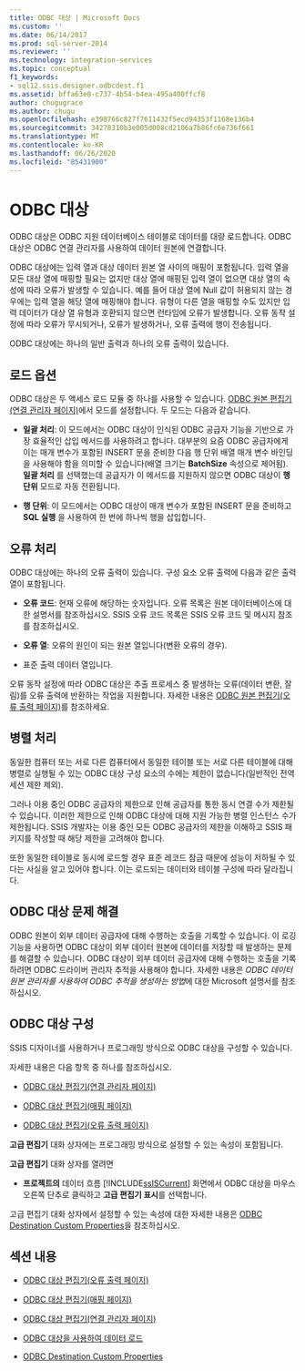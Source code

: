 ```yaml
---
title: ODBC 대상 | Microsoft Docs
ms.custom: ''
ms.date: 06/14/2017
ms.prod: sql-server-2014
ms.reviewer: ''
ms.technology: integration-services
ms.topic: conceptual
f1_keywords:
- sql12.ssis.designer.odbcdest.f1
ms.assetid: bffa63e0-c737-4b54-b4ea-495a400ffcf8
author: chugugrace
ms.author: chugu
ms.openlocfilehash: e398766c827f7611432f5ecd94353f1168e136b4
ms.sourcegitcommit: 34278310b3e005d008cd2106a7b86fc6e736f661
ms.translationtype: MT
ms.contentlocale: ko-KR
ms.lasthandoff: 06/26/2020
ms.locfileid: "85431900"
---
```

# <a name="odbc-destination"></a>ODBC 대상
  ODBC 대상은 ODBC 지원 데이터베이스 테이블로 데이터를 대량 로드합니다. ODBC 대상은 ODBC 연결 관리자를 사용하여 데이터 원본에 연결합니다.  
  
 ODBC 대상에는 입력 열과 대상 데이터 원본 열 사이의 매핑이 포함됩니다. 입력 열을 모든 대상 열에 매핑할 필요는 없지만 대상 열에 매핑된 입력 열이 없으면 대상 열의 속성에 따라 오류가 발생할 수 있습니다. 예를 들어 대상 열에 Null 값이 허용되지 않는 경우에는 입력 열을 해당 열에 매핑해야 합니다. 유형이 다른 열을 매핑할 수도 있지만 입력 데이터가 대상 열 유형과 호환되지 않으면 런타임에 오류가 발생합니다. 오류 동작 설정에 따라 오류가 무시되거나, 오류가 발생하거나, 오류 출력에 행이 전송됩니다.  
  
 ODBC 대상에는 하나의 일반 출력과 하나의 오류 출력이 있습니다.  
  
##  <a name="load-options"></a><a name="BKMK_odbcdestination_loadoptions"></a> 로드 옵션  
 ODBC 대상은 두 액세스 로드 모듈 중 하나를 사용할 수 있습니다. [ODBC 원본 편집기&#40;연결 관리자 페이지&#41;](../odbc-source-editor-connection-manager-page.md)에서 모드를 설정합니다. 두 모드는 다음과 같습니다.  
  
-   **일괄 처리**: 이 모드에서는 ODBC 대상이 인식된 ODBC 공급자 기능을 기반으로 가장 효율적인 삽입 메서드를 사용하려고 합니다. 대부분의 요즘 ODBC 공급자에게 이는 매개 변수가 포함된 INSERT 문을 준비한 다음 행 단위 배열 매개 변수 바인딩을 사용해야 함을 의미할 수 있습니다(배열 크기는 **BatchSize** 속성으로 제어됨). **일괄 처리** 를 선택했는데 공급자가 이 메서드를 지원하지 않으면 ODBC 대상이 **행 단위** 모드로 자동 전환됩니다.  
  
-   **행 단위**: 이 모드에서는 ODBC 대상이 매개 변수가 포함된 INSERT 문을 준비하고 **SQL 실행** 을 사용하여 한 번에 하나씩 행을 삽입합니다.  
  
## <a name="error-handling"></a>오류 처리  
 ODBC 대상에는 하나의 오류 출력이 있습니다. 구성 요소 오류 출력에 다음과 같은 출력 열이 포함됩니다.  
  
-   **오류 코드**: 현재 오류에 해당하는 숫자입니다. 오류 목록은 원본 데이터베이스에 대한 설명서를 참조하십시오. SSIS 오류 코드 목록은 SSIS 오류 코드 및 메시지 참조를 참조하십시오.  
  
-   **오류 열**: 오류의 원인이 되는 원본 열입니다(변환 오류의 경우).  
  
-   표준 출력 데이터 열입니다.  
  
 오류 동작 설정에 따라 ODBC 대상은 추출 프로세스 중 발생하는 오류(데이터 변환, 잘림)를 오류 출력에 반환하는 작업을 지원합니다. 자세한 내용은 [ODBC 원본 편집기&#40;오류 출력 페이지&#41;](../odbc-source-editor-error-output-page.md)를 참조하세요.  
  
## <a name="parallelism"></a>병렬 처리  
 동일한 컴퓨터 또는 서로 다른 컴퓨터에서 동일한 테이블 또는 서로 다른 테이블에 대해 병렬로 실행될 수 있는 ODBC 대상 구성 요소의 수에는 제한이 없습니다(일반적인 전역 세션 제한 제외).  
  
 그러나 이용 중인 ODBC 공급자의 제한으로 인해 공급자를 통한 동시 연결 수가 제한될 수 있습니다. 이러한 제한으로 인해 ODBC 대상에 대해 지원 가능한 병렬 인스턴스 수가 제한됩니다. SSIS 개발자는 이용 중인 모든 ODBC 공급자의 제한을 이해하고 SSIS 패키지를 작성할 때 해당 제한을 고려해야 합니다.  
  
 또한 동일한 테이블로 동시에 로드할 경우 표준 레코드 잠금 때문에 성능이 저하될 수 있다는 사실을 알고 있어야 합니다. 이는 로드되는 데이터와 테이블 구성에 따라 달라집니다.  
  
## <a name="troubleshooting-the-odbc-destination"></a>ODBC 대상 문제 해결  
 ODBC 원본이 외부 데이터 공급자에 대해 수행하는 호출을 기록할 수 있습니다. 이 로깅 기능을 사용하면 ODBC 대상이 외부 데이터 원본에 데이터를 저장할 때 발생하는 문제를 해결할 수 있습니다. ODBC 대상이 외부 데이터 공급자에 대해 수행하는 호출을 기록하려면 ODBC 드라이버 관리자 추적을 사용해야 합니다. 자세한 내용은 *ODBC 데이터 원본 관리자를 사용하여 ODBC 추적을 생성하는 방법*에 대한 Microsoft 설명서를 참조하십시오.  
  
## <a name="configuring-the-odbc-destination"></a>ODBC 대상 구성  
 SSIS 디자이너를 사용하거나 프로그래밍 방식으로 ODBC 대상을 구성할 수 있습니다.  
  
 자세한 내용은 다음 항목 중 하나를 참조하십시오.  
  
-   [ODBC 대상 편집기&#40;연결 관리자 페이지&#41;](../odbc-destination-editor-connection-manager-page.md)  
  
-   [ODBC 대상 편집기&#40;매핑 페이지&#41;](../odbc-destination-editor-mappings-page.md)  
  
-   [ODBC 대상 편집기&#40;오류 출력 페이지&#41;](../odbc-destination-editor-error-output-page.md)  
  
 **고급 편집기** 대화 상자에는 프로그래밍 방식으로 설정할 수 있는 속성이 포함됩니다.  
  
 **고급 편집기** 대화 상자를 열려면  
  
-   **프로젝트의** 데이터 흐름 [!INCLUDE[ssISCurrent](../../includes/ssiscurrent-md.md)] 화면에서 ODBC 대상을 마우스 오른쪽 단추로 클릭하고 **고급 편집기 표시**를 선택합니다.  
  
 고급 편집기 대화 상자에서 설정할 수 있는 속성에 대한 자세한 내용은 [ODBC Destination Custom Properties](odbc-destination-custom-properties.md)을 참조하십시오.  
  
## <a name="in-this-section"></a>섹션 내용  
  
-   [ODBC 대상 편집기&#40;오류 출력 페이지&#41;](../odbc-destination-editor-error-output-page.md)  
  
-   [ODBC 대상 편집기&#40;매핑 페이지&#41;](../odbc-destination-editor-mappings-page.md)  
  
-   [ODBC 대상 편집기&#40;연결 관리자 페이지&#41;](../odbc-destination-editor-connection-manager-page.md)  
  
-   [ODBC 대상을 사용하여 데이터 로드](odbc-destination.md)  
  
-   [ODBC Destination Custom Properties](odbc-destination-custom-properties.md)  
  
  
